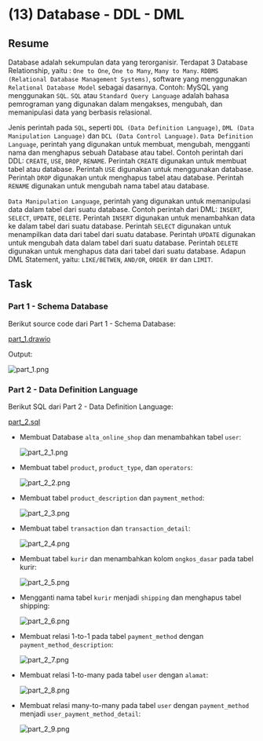 # (13) Database - DDL - DML

## Resume

Database adalah sekumpulan data yang terorganisir. Terdapat 3 Database Relationship, yaitu : `One to One`, `One to Many`, `Many to Many`. `RDBMS (Relational Database Management Systems)`, software yang menggunakan `Relational Database Model` sebagai dasarnya. Contoh: MySQL yang menggunakan `SQL`. `SQL` atau `Standard Query Language` adalah bahasa pemrograman yang digunakan dalam mengakses, mengubah, dan memanipulasi data yang berbasis relasional.

Jenis perintah pada `SQL`, seperti `DDL (Data Definition Language)`, `DML (Data Manipulation Language)` dan `DCL (Data Control Language)`. `Data Definition Language`, perintah yang digunakan untuk membuat, mengubah, mengganti nama dan menghapus sebuah Database atau tabel. Contoh perintah dari DDL: `CREATE`, `USE`, `DROP`, `RENAME`. Perintah `CREATE` digunakan untuk membuat tabel atau database. Perintah `USE` digunakan untuk menggunakan database. Perintah `DROP` digunakan untuk menghapus tabel atau database. Perintah `RENAME` digunakan untuk mengubah nama tabel atau database.

`Data Manipulation Language`, perintah yang digunakan untuk memanipulasi data dalam tabel dari suatu database. Contoh perintah dari DML: `INSERT`, `SELECT`, `UPDATE`, `DELETE`. Perintah `INSERT` digunakan untuk menambahkan data ke dalam tabel dari suatu database. Perintah `SELECT` digunakan untuk menampilkan data dari tabel dari suatu database. Perintah `UPDATE` digunakan untuk mengubah data dalam tabel dari suatu database. Perintah `DELETE` digunakan untuk menghapus data dari tabel dari suatu database. Adapun DML Statement, yaitu: `LIKE/BETWEN`, `AND/OR`, `ORDER BY` dan `LIMIT`.

## Task

### Part 1 - Schema Database

Berikut source code dari Part 1 - Schema Database:

[part_1.drawio](praktikum/part_1.drawio)

Output:

![part_1.png](screenshots/part_1.png "Schema Database")

### Part 2 - Data Definition Language

Berikut SQL dari Part 2 - Data Definition Language:

[part_2.sql](praktikum/part_2.sql)

* Membuat Database `alta_online_shop` dan menambahkan tabel `user`:

    ![part_2_1.png](screenshots/part_2_1.png)

* Membuat tabel `product`, `product_type`, dan `operators`:

    ![part_2_2.png](screenshots/part_2_2.png)

* Membuat tabel `product_description` dan `payment_method`:

    ![part_2_3.png](screenshots/part_2_3.png)

* Membuat tabel `transaction` dan `transaction_detail`:
  
    ![part_2_4.png](screenshots/part_2_4.png)

* Membuat tabel `kurir` dan menambahkan kolom `ongkos_dasar` pada tabel kurir:

    ![part_2_5.png](screenshots/part_2_5.png)

* Mengganti nama tabel `kurir` menjadi `shipping` dan menghapus tabel shipping:

    ![part_2_6.png](screenshots/part_2_6.png)

* Membuat relasi 1-to-1 pada tabel `payment_method` dengan `payment_method_description`:

    ![part_2_7.png](screenshots/part_2_7.png)

* Membuat relasi 1-to-many pada tabel `user` dengan `alamat`:

    ![part_2_8.png](screenshots/part_2_8.png)

* Membuat relasi many-to-many pada tabel `user` dengan `payment_method` menjadi `user_payment_method_detail`:

    ![part_2_9.png](screenshots/part_2_9.png)
